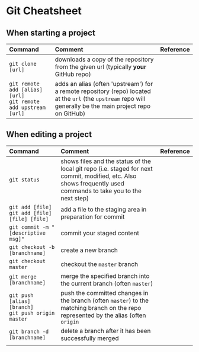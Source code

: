 


# Git Cheatsheet

## When starting a project

|Command|Comment|Reference
|:---|:---|:---|
|`git clone [url]`|downloads a copy of the repository from the given url (typically **your** GitHub repo)||
|`git remote add [alias] [url]`<br>`git remote add upstream [url]`|adds an alias (often 'upstream') for a remote repository (repo) located at the `url` (the `upstream` repo will generally be the main project repo on GitHub)||

## When editing a project

|Command|Comment|Reference|
|:---|:---|:---|
|`git status`|shows files and the status of the local git repo (i.e. staged for next commit, modified, etc. Also shows frequently used commands to take you to the next step) ||
|`git add [file]`<br>`git add [file] [file] [file]`|add a file to the staging area in preparation for commit||
|`git commit -m "[descriptive msg]"`|commit your staged content||
|`git checkout -b [branchname]`|create a new branch||
|`git checkout master`|checkout the `master` branch||
|`git merge [branchname]`|merge the specified branch into the current branch (often `master`)||
|`git push [alias] [branch]`<br>`git push origin master`|push the committed changes in the branch (often `master`) to the matching branch on the repo represented by the alias (often `origin` ||
|`git branch -d [branchname]`|delete a branch after it has been successfully merged||
||||
